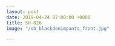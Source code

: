 ```yaml
---
layout: post
date: 2019-04-24 07:00:00 +0000
title: SH-026
image: "/sh_blackdenimpants_front.jpg"

---
```

